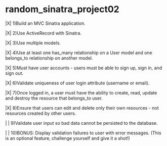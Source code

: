# random_sinatra_project02

 |X|  1)Build an MVC Sinatra application.

 |X|  2)Use ActiveRecord with Sinatra.

 |X|  3)Use multiple models.

 |X|  4)Use at least one has_many relationship on a User model and one belongs_to relationship on another model.

 |X|  5)Must have user accounts - users must be able to sign up, sign in, and sign out.

 |X|  6)Validate uniqueness of user login attribute (username or email).

 |X|  7)Once logged in, a user must have the ability to create, read, update and destroy the resource that belongs_to user.

 |X|  8)Ensure that users can edit and delete only their own resources - not resources created by other users.

 | |  9)Validate user input so bad data cannot be persisted to the database.

 | |  10)BONUS: Display validation failures to user with error messages. (This is an optional feature, challenge yourself and give it a shot!)